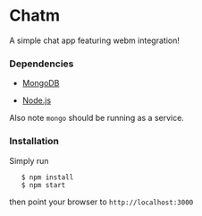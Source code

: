 # Chatm

A simple chat app featuring webm integration!

### Dependencies

 - [MongoDB][1]

 - [Node.js][2]

Also note  `mongo` should be running as a service.

### Installation

Simply run 

 ```
	$ npm install
	$ npm start
 ```

then point your browser to `http://localhost:3000`

[1]: https://nodejs.org/en/
[2]: https://www.mongodb.com/
